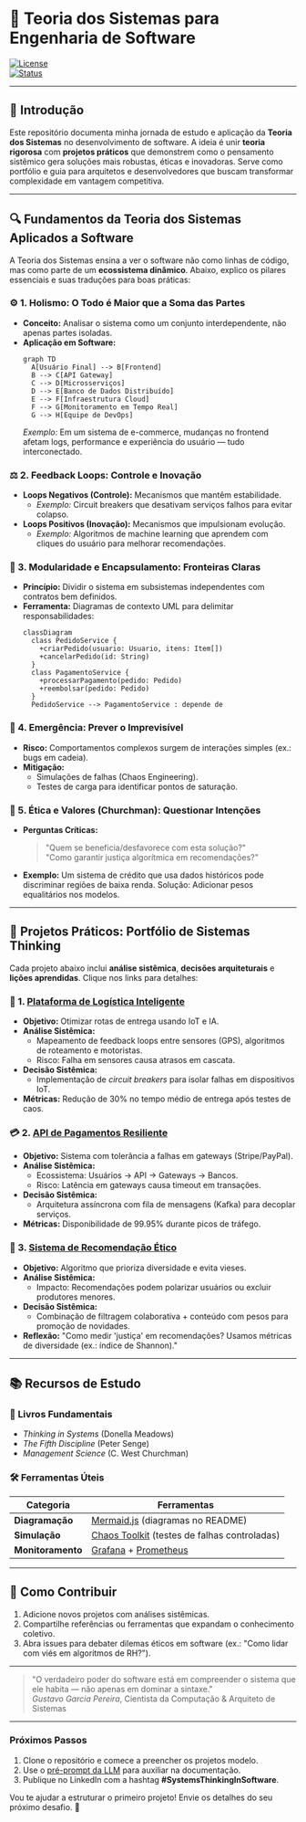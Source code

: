 # 🧠 **Teoria dos Sistemas para Engenharia de Software**  
[![License](https://img.shields.io/badge/license-MIT-blue.svg)](LICENSE)  
[![Status](https://img.shields.io/badge/status-em%20desenvolvimento-yellow.svg)](docs/progress.md)

---

## 📖 **Introdução**  
Este repositório documenta minha jornada de estudo e aplicação da **Teoria dos Sistemas** no desenvolvimento de software. A ideia é unir **teoria rigorosa** com **projetos práticos** que demonstrem como o pensamento sistêmico gera soluções mais robustas, éticas e inovadoras. Serve como portfólio e guia para arquitetos e desenvolvedores que buscam transformar complexidade em vantagem competitiva.

---

## 🔍 **Fundamentos da Teoria dos Sistemas Aplicados a Software**  
A Teoria dos Sistemas ensina a ver o software não como linhas de código, mas como parte de um **ecossistema dinâmico**. Abaixo, explico os pilares essenciais e suas traduções para boas práticas:

### ⚙️ 1. **Holismo: O Todo é Maior que a Soma das Partes**  
- **Conceito:** Analisar o sistema como um conjunto interdependente, não apenas partes isoladas.  
- **Aplicação em Software:**  
  ```mermaid
  graph TD
    A[Usuário Final] --> B[Frontend]
    B --> C[API Gateway]
    C --> D[Microsserviços]
    D --> E[Banco de Dados Distribuído]
    E --> F[Infraestrutura Cloud]
    F --> G[Monitoramento em Tempo Real]
    G --> H[Equipe de DevOps]
  ```
  *Exemplo:* Em um sistema de e-commerce, mudanças no frontend afetam logs, performance e experiência do usuário — tudo interconectado.

### ⚖️ 2. **Feedback Loops: Controle e Inovação**  
- **Loops Negativos (Controle):** Mecanismos que mantêm estabilidade.  
  - *Exemplo:* Circuit breakers que desativam serviços falhos para evitar colapso.  
- **Loops Positivos (Inovação):** Mecanismos que impulsionam evolução.  
  - *Exemplo:* Algoritmos de machine learning que aprendem com cliques do usuário para melhorar recomendações.  

### 🧩 3. **Modularidade e Encapsulamento: Fronteiras Claras**  
- **Princípio:** Dividir o sistema em subsistemas independentes com contratos bem definidos.  
- **Ferramenta:** Diagramas de contexto UML para delimitar responsabilidades:  
  ```mermaid
  classDiagram
    class PedidoService {
      +criarPedido(usuario: Usuario, itens: Item[])
      +cancelarPedido(id: String)
    }
    class PagamentoService {
      +processarPagamento(pedido: Pedido)
      +reembolsar(pedido: Pedido)
    }
    PedidoService --> PagamentoService : depende de
  ```

### 🌱 4. **Emergência: Prever o Imprevisível**  
- **Risco:** Comportamentos complexos surgem de interações simples (ex.: bugs em cadeia).  
- **Mitigação:**  
  - Simulações de falhas (Chaos Engineering).  
  - Testes de carga para identificar pontos de saturação.  

### 🤔 5. **Ética e Valores (Churchman): Questionar Intenções**  
- **Perguntas Críticas:**  
  > "Quem se beneficia/desfavorece com esta solução?"  
  > "Como garantir justiça algorítmica em recomendações?"  
- **Exemplo:** Um sistema de crédito que usa dados históricos pode discriminar regiões de baixa renda. Solução: Adicionar pesos equalitários nos modelos.

---

## 💼 **Projetos Práticos: Portfólio de Sistemas Thinking**  
Cada projeto abaixo inclui **análise sistêmica**, **decisões arquiteturais** e **lições aprendidas**. Clique nos links para detalhes:

### 🚀 1. [**Plataforma de Logística Inteligente**](projects/logistics-system/)  
- **Objetivo:** Otimizar rotas de entrega usando IoT e IA.  
- **Análise Sistêmica:**  
  - Mapeamento de feedback loops entre sensores (GPS), algoritmos de roteamento e motoristas.  
  - Risco: Falha em sensores causa atrasos em cascata.  
- **Decisão Sistêmica:**  
  - Implementação de *circuit breakers* para isolar falhas em dispositivos IoT.  
- **Métricas:** Redução de 30% no tempo médio de entrega após testes de caos.  

### 💳 2. [**API de Pagamentos Resiliente**](projects/payment-api/)  
- **Objetivo:** Sistema com tolerância a falhas em gateways (Stripe/PayPal).  
- **Análise Sistêmica:**  
  - Ecossistema: Usuários → API → Gateways → Bancos.  
  - Risco: Latência em gateways causa timeout em transações.  
- **Decisão Sistêmica:**  
  - Arquitetura assíncrona com fila de mensagens (Kafka) para decoplar serviços.  
- **Métricas:** Disponibilidade de 99.95% durante picos de tráfego.  

### 🤖 3. [**Sistema de Recomendação Ético**](projects/recommendation-system/)  
- **Objetivo:** Algoritmo que prioriza diversidade e evita vieses.  
- **Análise Sistêmica:**  
  - Impacto: Recomendações podem polarizar usuários ou excluir produtores menores.  
- **Decisão Sistêmica:**  
  - Combinação de filtragem colaborativa + conteúdo com pesos para promoção de novidades.  
- **Reflexão:** "Como medir 'justiça' em recomendações? Usamos métricas de diversidade (ex.: índice de Shannon)."  

---

## 📚 **Recursos de Estudo**  
### 📖 Livros Fundamentais  
- *Thinking in Systems* (Donella Meadows)  
- *The Fifth Discipline* (Peter Senge)  
- *Management Science* (C. West Churchman)  

### 🛠️ Ferramentas Úteis  
| Categoria         | Ferramentas                                                                 |
|------------------|----------------------------------------------------------------------------|
| **Diagramação**   | [Mermaid.js](https://mermaid-js.github.io/) (diagramas no README)          |
| **Simulação**     | [Chaos Toolkit](https://chaostoolkit.org/) (testes de falhas controladas) |
| **Monitoramento** | [Grafana](https://grafana.com/) + [Prometheus](https://prometheus.io/)    |

---

## 🎯 **Como Contribuir**  
1. Adicione novos projetos com análises sistêmicas.  
2. Compartilhe referências ou ferramentas que expandam o conhecimento coletivo.  
3. Abra issues para debater dilemas éticos em software (ex.: "Como lidar com viés em algoritmos de RH?").  

---

> "O verdadeiro poder do software está em compreender o sistema que ele habita — não apenas em dominar a sintaxe."  
> *Gustavo Garcia Pereira*, Cientista da Computação & Arquiteto de Sistemas  

---

### **Próximos Passos**  
1. Clone o repositório e comece a preencher os projetos modelo.  
2. Use o [pré-prompt da LLM](https://github.com/seu-user/systems-thinking-software-design/blob/main/docs/prompt.md) para auxiliar na documentação.  
3. Publique no LinkedIn com a hashtag **#SystemsThinkingInSoftware**.  

Vou te ajudar a estruturar o primeiro projeto! Envie os detalhes do seu próximo desafio. 🚀
